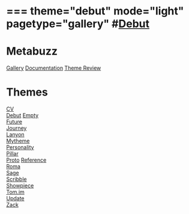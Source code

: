 ===
theme="debut"
mode="light"
pagetype="gallery"
#[Debut](gal/debut/demo/index.html)
===

# Metabuzz 

[Gallery](gal/index.html)
[Documentation](docs/index.html)
[Theme Review](gal/theme-review.html)

# Themes
[CV](gal/cv/index.html)  
[Debut](gal/debut/index.html) 
[Empty](gal/empty/index.html)  
[Future](gal/future/index.html)  
[Journey](gal/journey/index.html)  
[Lanyon](gal/lanyon/index.html)  
[Mytheme](gal/mytheme/index.html)  
[Personality](gal/personality/index.html)  
[Pillar](gal/pillar/index.html)  
[Proto](gal/proto/index.html)
[Reference](gal/reference/index.html)  
[Roma](gal/roma/index.html)  
[Sage](gal/sage/index.html)  
[Scribble](gal/scribble/index.html)  
[Showpiece](gal/showpiece/index.html)  
[Tom.im](gal/tom.im/index.html)  
[Update](gal/update/index.html)  
[Zack](gal/zack/index.html)  





